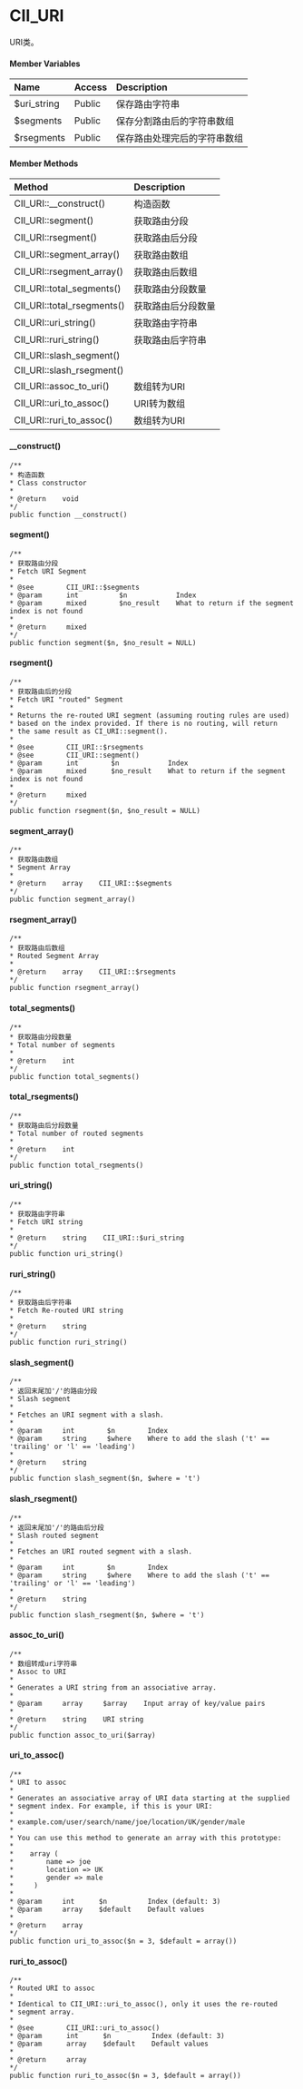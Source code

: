 # CII\_URI

URI类。

#### Member Variables

| Name | Access | Description |
| :--- | :--- | :--- |
| $uri\_string | Public | 保存路由字符串 |
| $segments | Public | 保存分割路由后的字符串数组 |
| $rsegments | Public | 保存路由处理完后的字符串数组 |

#### Member Methods

| Method | Description |
| :--- | :--- |
| CII\_URI::\_\_construct\(\) | 构造函数 |
| CII\_URI::segment\(\) | 获取路由分段 |
| CII\_URI::rsegment\(\) | 获取路由后分段 |
| CII\_URI::segment\_array\(\) | 获取路由数组 |
| CII\_URI::rsegment\_array\(\) | 获取路由后数组 |
| CII\_URI::total\_segments\(\) | 获取路由分段数量 |
| CII\_URI::total\_rsegments\(\) | 获取路由后分段数量 |
| CII\_URI::uri\_string\(\) | 获取路由字符串 |
| CII\_URI::ruri\_string\(\) | 获取路由后字符串 |
| CII\_URI::slash\_segment\(\) |  |
| CII\_URI::slash\_rsegment\(\) |  |
| CII\_URI::assoc\_to\_uri\(\) | 数组转为URI |
| CII\_URI::uri\_to\_assoc\(\) | URI转为数组 |
| CII\_URI::ruri\_to\_assoc\(\) | 数组转为URI |

#### \_\_construct\(\)

```
/**
* 构造函数
* Class constructor
*
* @return    void
*/
public function __construct()
```

#### segment\(\)

```
/**
* 获取路由分段
* Fetch URI Segment
*
* @see        CII_URI::$segments
* @param      int          $n            Index
* @param      mixed        $no_result    What to return if the segment index is not found
*
* @return     mixed
*/
public function segment($n, $no_result = NULL)
```

#### rsegment\(\)

```
/**
* 获取路由后的分段
* Fetch URI "routed" Segment
*
* Returns the re-routed URI segment (assuming routing rules are used)
* based on the index provided. If there is no routing, will return
* the same result as CI_URI::segment().
*
* @see        CII_URI::$rsegments
* @see        CII_URI::segment()
* @param      int        $n            Index
* @param      mixed      $no_result    What to return if the segment index is not found
*
* @return     mixed
*/
public function rsegment($n, $no_result = NULL)
```

#### segment\_array\(\)

```
/**
* 获取路由数组
* Segment Array
*
* @return    array    CII_URI::$segments
*/
public function segment_array()
```

#### rsegment\_array\(\)

```
/**
* 获取路由后数组
* Routed Segment Array
*
* @return    array    CII_URI::$rsegments
*/
public function rsegment_array()
```

#### total\_segments\(\)

```
/**
* 获取路由分段数量
* Total number of segments
*
* @return    int
*/
public function total_segments()
```

#### total\_rsegments\(\)

```
/**
* 获取路由后分段数量
* Total number of routed segments
*
* @return    int
*/
public function total_rsegments()
```

#### uri\_string\(\)

```
/**
* 获取路由字符串
* Fetch URI string
*
* @return    string    CII_URI::$uri_string
*/
public function uri_string()
```

#### ruri\_string\(\)

```
/**
* 获取路由后字符串
* Fetch Re-routed URI string
*
* @return    string
*/
public function ruri_string()
```

#### slash\_segment\(\)

```
/**
* 返回末尾加'/'的路由分段
* Slash segment
*
* Fetches an URI segment with a slash.
*
* @param     int        $n        Index
* @param     string     $where    Where to add the slash ('t' == 'trailing' or 'l' == 'leading')
*
* @return    string
*/
public function slash_segment($n, $where = 't')
```

#### slash\_rsegment\(\)

```
/**
* 返回末尾加'/'的路由后分段
* Slash routed segment
*
* Fetches an URI routed segment with a slash.
*
* @param     int        $n        Index
* @param     string     $where    Where to add the slash ('t' == 'trailing' or 'l' == 'leading')
*
* @return    string 
*/
public function slash_rsegment($n, $where = 't')
```

#### assoc\_to\_uri\(\)

```
/**
* 数组转成uri字符串
* Assoc to URI
*
* Generates a URI string from an associative array.
*
* @param     array     $array    Input array of key/value pairs
*
* @return    string    URI string
*/
public function assoc_to_uri($array)
```

#### uri\_to\_assoc\(\)

```
/**
* URI to assoc
*
* Generates an associative array of URI data starting at the supplied
* segment index. For example, if this is your URI:
*
* example.com/user/search/name/joe/location/UK/gender/male
*
* You can use this method to generate an array with this prototype:
*
*    array (
*        name => joe
*        location => UK
*        gender => male
*     )
*
* @param     int      $n          Index (default: 3)
* @param     array    $default    Default values
*
* @return    array
*/
public function uri_to_assoc($n = 3, $default = array())
```

#### ruri\_to\_assoc\(\)

```
/**
* Routed URI to assoc
*
* Identical to CII_URI::uri_to_assoc(), only it uses the re-routed
* segment array.
*
* @see        CII_URI::uri_to_assoc()
* @param      int      $n          Index (default: 3)
* @param      array    $default    Default values
*
* @return     array
*/
public function ruri_to_assoc($n = 3, $default = array())
```



